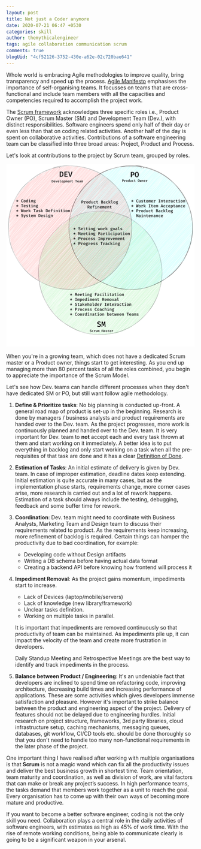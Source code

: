 ```yaml
---
layout: post
title: Not just a Coder anymore
date: 2020-07-21 06:47 +0530
categories: skill
author: themythicalengineer
tags: agile collaboration communication scrum
comments: true
blogUid: "4cf52126-3752-430e-a62e-02c720bae641"
---
```

Whole world is embracing Agile methodologies to improve quality, bring transparency and speed up the process. [Agile Manifesto](https://agilemanifesto.org/) emphasises the importance of self-organising teams. It focusses on teams that are cross-functional and include team members with all the capacities and competencies required to accomplish the project work.

The [Scrum framework](https://www.scrum.org/resources/what-is-scrum) acknowledges three specific roles i.e., Product Owner (PO), Scrum Master (SM) and Development Team (Dev.), with distinct responsibilities. Software engineers spend only half of their day or even less than that on coding related activities. Another half of the day is spent on collaborative activities. Contributions of a software engineering team can be classified into three broad areas: Project, Product and Process.

Let's look at contributions to the project by Scrum team, grouped by roles.

![Scrum Roles and Responsibilities](/assets/images/scrum_roles_responsibilities.svg)

When you're in a growing team, which does not have a dedicated Scrum master or a Product owner, things start to get interesting. As you end up managing more than 80 percent tasks of all the roles combined, you begin to appreciate the importance of the Scrum Model.

Let's see how Dev. teams can handle different processes when they don't have dedicated SM or PO, but still want follow agile methodology.
1. **Define & Prioritize tasks**: No big planning is conducted up-front. A general road map of product is set-up in the beginning. Research is done by managers / business analysts and product requirements are handed over to the Dev. team. As the project progresses, more work is continuously planned and handed over to the Dev. team. It is very important for Dev. team to **not** accept each and every task thrown at them and start working on it immediately. A better idea is to put everything in backlog and only start working on a task when all the pre-requisites of that task are done and it has a clear [Definition of Done](https://www.scruminc.com/definition-of-done/).
2. **Estimation of Tasks**: An initial estimate of delivery is given by Dev. team. In case of improper estimation, deadline dates keep extending. Initial estimation is quite accurate in many cases, but as the implementation phase starts, requirements change, more corner cases arise, more research is carried out and a lot of rework happens. Estimation of a task should always include the testing, debugging, feedback and some buffer time for rework.
3. **Coordination**: Dev. team might need to coordinate with Business Analysts, Marketing Team and Design team to discuss their requirements related to product. As the requirements keep increasing, more refinement of backlog is required. Certain things can hamper the productivity due to bad coordination, for example:   
	 - Developing code without Design artifacts
	 - Writing a DB schema before having actual data format
	 - Creating a backend API before knowing how frontend will process it
4. **Impediment Removal**: As the project gains momentum, impediments start to increase. 
	 - Lack of Devices (laptop/mobile/servers)
	 - Lack of knowledge (new library/framework)
	 - Unclear tasks definition.
	 - Working on multiple tasks in parallel.
	  
	  It is important that impediments are removed continuously so that productivity of team can be maintained. As impediments pile up, it can impact the velocity of the team and create more frustration in developers.
	  
	  Daily Standup Meeting and Retrospective Meetings are the best way to identify and track impediments in the process.
5. **Balance between Product / Engineering**: It's an undeniable fact that developers are inclined to spend time on refactoring code, improving architecture, decreasing build times and increasing performance of applications. These are some activities which gives developers immense satisfaction and pleasure. However it's important to strike balance between the product and engineering aspect of the project. Delivery of features should not be delayed due to engineering hurdles. Initial research on project structure, frameworks, 3rd party libraries, cloud infrastructure setup, caching mechanisms, messaging queues, databases, git workflow, CI/CD tools etc. should be done thoroughly so that you don't need to handle too many non-functional requirements in the later phase of the project.
 

One important thing I have realised after working with multiple organisations is that **Scrum** is not a magic wand which can fix all the productivity issues and deliver the best business growth in shortest time. Team orientation, team maturity and coordination, as well as division of work, are vital factors that can make or break any project’s success. In high performance teams, the tasks demand that members work together as a unit to reach the goal. Every organisation has to come up with their own ways of becoming more mature and productive.

If you want to become a better software engineer, coding is not the only skill you need. Collaboration plays a central role in the daily activities of software engineers, with estimates as high as 45% of work time. With the rise of remote working conditions, being able to communicate clearly is going to be a significant weapon in your arsenal.